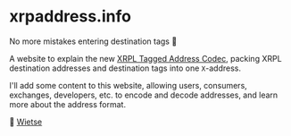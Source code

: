 # xrpaddress.info

No more mistakes entering destination tags 🎉

A website to explain the new [XRPL Tagged Address Codec](https://npmjs.org/package/xrpl-tagged-address-codec), packing XRPL destination addresses and destination tags into one `X`-address.

I'll add some content to this website, allowing users, consumers, exchanges, developers, etc. to encode and decode addresses, and learn more about the address format. 

👋 [Wietse](https://twitter.com/WietseWind)